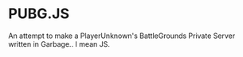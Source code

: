 # PUBG.JS
An attempt to make a PlayerUnknown's BattleGrounds Private Server written in Garbage.. I mean JS.
